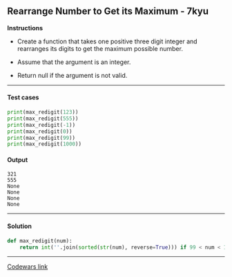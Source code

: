 ## Rearrange Number to Get its Maximum - 7kyu

**Instructions**

- Create a function that takes one positive three digit integer and rearranges its digits to get the maximum possible number. 

- Assume that the argument is an integer. 

- Return null if the argument is not valid.

---

#### Test cases

```python
print(max_redigit(123))
print(max_redigit(555))
print(max_redigit(-1))
print(max_redigit(0))
print(max_redigit(99))
print(max_redigit(1000))
```

#### Output 

```
321
555
None
None
None
None
```

---

#### Solution

```python
def max_redigit(num):
    return int(''.join(sorted(str(num), reverse=True))) if 99 < num < 1000 else None
```

---

[Codewars link](https://www.codewars.com/kata/563700da1ac8be8f1e0000dc)

